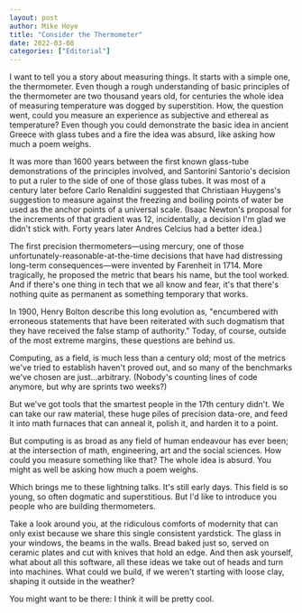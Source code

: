 ```yaml
---
layout: post
author: Mike Hoye
title: "Consider the Thermometer"
date: 2022-03-08
categories: ["Editorial"]
---
```


I want to tell you a story about measuring things.
It starts with a simple one, the thermometer.
Even though a rough understanding of basic principles of the thermometer are two thousand years old,
for centuries the whole idea of measuring temperature was dogged by superstition.
How, the question went, could you measure an experience as subjective and ethereal as temperature?
Even though you could demonstrate the basic idea in ancient Greece with glass tubes and a fire the idea was absurd,
like asking how much a poem weighs.

It was more than 1600 years between the first known glass-tube demonstrations of the principles involved,
and Santorini Santorio's decision to put a ruler to the side of one of those glass tubes.
It was most of a century later before Carlo Renaldini suggested that
Christiaan Huygens's suggestion to measure against the freezing and boiling points of water
be used as the anchor points of a universal scale.
(Isaac Newton's proposal for the increments of that gradient was 12, incidentally,
a decision I'm glad we didn't stick with.
Forty years later Andres Celcius had a better idea.)

The first precision thermometers—using mercury,
one of those unfortunately-reasonable-at-the-time decisions that have had distressing long-term consequences—were
invented by Farenheit in 1714.
More tragically, he proposed the metric that bears his name, but the tool worked.
And if there's one thing in tech that we all know and fear,
it's that there's nothing quite as permanent as something temporary that works.

In 1900,
Henry Bolton describe this long evolution as,
"encumbered with erroneous statements that have been reiterated with such dogmatism
that they have received the false stamp of authority."
Today, of course, outside of the most extreme margins, these questions are behind us.

Computing, as a field, is much less than a century old;
most of the metrics we've tried to establish haven't proved out,
and so many of the benchmarks we've chosen are just…arbitrary.
(Nobody's counting lines of code anymore, but why are sprints two weeks?)

But we've got tools that the smartest people in the 17th century didn't.
We can take our raw material,
these huge piles of precision data-ore,
and feed it into math furnaces that can anneal it, polish it, and harden it to a point.

But computing is as broad as any field of human endeavour has ever been;
at the intersection of math, engineering, art and the social sciences.
How could you measure something like that?
The whole idea is absurd. You might as well be asking how much a poem weighs.

Which brings me to these lightning talks.
It's still early days.
This field is so young, so often dogmatic and superstitious.
But I'd like to introduce you people who are building thermometers.

Take a look around you, at the ridiculous comforts of modernity
that can only exist because we share this single consistent yardstick.
The glass in your windows,
the beams in the walls.
Bread baked just so, served on ceramic plates and cut with knives that hold an edge.
And then ask yourself, what about all this software,
all these ideas we take out of heads and turn into machines.
What could we build, if we weren't starting with loose clay, shaping it outside in the weather?

You might want to be there:
I think it will be pretty cool.
